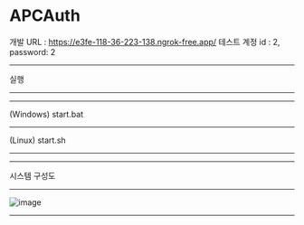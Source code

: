 # APCAuth

개발 URL : https://e3fe-118-36-223-138.ngrok-free.app/
테스트 계정 id : 2, password: 2

---

실행

---

---

(Windows) start.bat

---

(Linux) start.sh 

---

---

시스템 구성도

---

![image](https://github.com/Korjw/APCAuth/assets/93375024/cc03c2e7-edc9-4fad-9ae8-e7e2a664b830)

---
